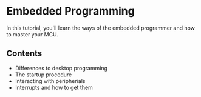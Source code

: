 # Embedded Programming

In this tutorial, you'll learn the ways of the embedded programmer and how to master your MCU.

## Contents

- Differences to desktop programming
- The startup procedure
- Interacting with peripherials
- Interrupts and how to get them